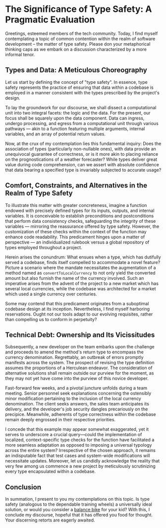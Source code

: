 # The Significance of Type Safety: A Pragmatic Evaluation

Greetings, esteemed members of the tech community. Today, I find myself contemplating a topic of common contention within the realm of software development – the matter of type safety. Please don your metaphorical thinking caps as we embark on a discussion characterized by a more informal tenor.

## Types and Data: A Meticulous Choreography

Let us start by defining the concept of "type safety". In essence, type safety represents the practice of ensuring that data within a codebase is employed in a manner consistent with the types prescribed by the project's design.

To lay the groundwork for our discourse, we shall dissect a computational unit into two integral facets: the logic and the data. For the present, our focus shall be squarely upon the data component. Data can ingress, undergo processing, and egress from a computational unit through various pathways — akin to a function featuring multiple arguments, internal variables, and an array of potential return values.

Now, at the crux of my contemplation lies this fundamental inquiry: Does the association of types (particularly non-nullable ones), with data provide an unequivocal guarantee of correctness, or is it more akin to placing reliance on the prognostications of a weather forecaster? While types deliver great value during code comprehension, can we assert with absolute confidence that data bearing a specified type is invariably subjected to accurate usage?

## Comfort, Constraints, and Alternatives in the Realm of Type Safety

To illustrate this matter with greater concreteness, imagine a function endowed with precisely defined types for its inputs, outputs, and internal variables. It is conceivable to establish preconditions and postconditions that perform data consistency checks, safeguarding the integrity of these variables — mirroring the reassurance offered by type safety. However, the customization of these checks within the context of the function may enhance code readability. This predicament hinges upon a matter of perspective — an individualized rulebook versus a global repository of types employed throughout a project.

Herein arises the conundrum: What ensues when a type, which has dutifully served a codebase, finds itself compelled to accommodate a novel feature? Picture a scenario where the mandate necessitates the augmentation of a method named as `convertToLocalCurrency` to not only yield the converted amount but also furnish the name of the currency involved. Such an imperative arises from the advent of the project to a new market which has several local currencies, while the codebase was architected for a market which used a single currency over centuries.

Some may contend that this predicament originates from a suboptimal codebase design at its inception. Nevertheless, I find myself harboring reservations. Ought not our tools adapt to our evolving requisites, rather than compelling us to conform in perpetuity?

## Technical Debt: Ownership and Its Vicissitudes

Subsequently, a new developer on the team embarks upon the challenge and proceeds to amend the method's return type to encompass the currency denomination. Regrettably, an outbreak of errors promptly manifests across the system. The prospect of revising the type definition assumes the proportions of a Herculean endeavor. The consideration of alternative solutions shall remain outside our purview for the moment, as they may not yet have come into the purview of this novice developer.

Fast-forward few weeks, and a pivotal juncture unfolds during a team meeting. Senior personnel seek explanations concerning the ostensibly minor modification pertaining to the inclusion of the local currency denomination. The client seeks answers, the sales team anticipates its delivery, and the developer's job security dangles precariously on the precipice. Meanwhile, adherents of type correctness within the codebase remain deeply engrossed in their respective priorities.

I concede that this example may appear somewhat exaggerated, yet it serves to underscore a crucial query—could the implementation of localized, context-specific type checks for the function have facilitated a more seamless adaptation as opposed to imposing a universal typology across the entire system? Irrespective of the chosen approach, it remains an indisputable fact that test cases and system-wide modifications will necessitate updates. Moreover, let us candidly acknowledge the reality that very few among us commence a new project by meticulously scrutinizing every type encapsulated within a codebase.

## Conclusion

In summation, I present to you my contemplations on this topic. Is type safety (analogous to the dependable training wheels) a universally ideal solution, or would you consider a [balance bike](https://en.wikipedia.org/wiki/Balance_bike) for your kid? With this, I conclude my discourse, hopeful that it has offered you food for thought. Your discerning retorts are eagerly awaited.
